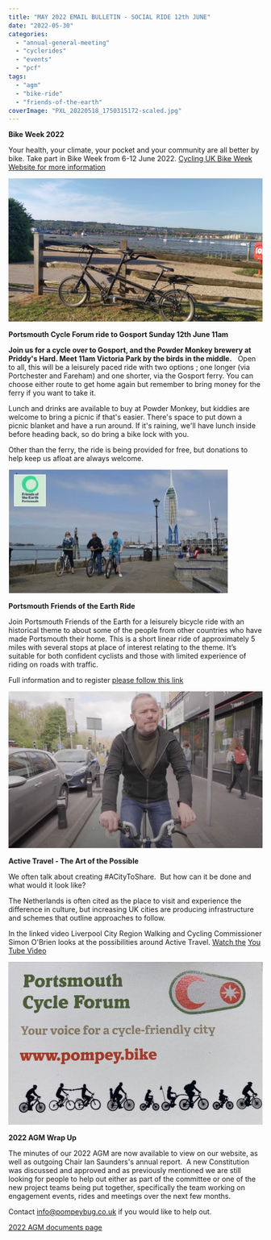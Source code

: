 ```yaml
---
title: "MAY 2022 EMAIL BULLETIN - SOCIAL RIDE 12th JUNE"
date: "2022-05-30"
categories: 
  - "annual-general-meeting"
  - "cyclerides"
  - "events"
  - "pcf"
tags: 
  - "agm"
  - "bike-ride"
  - "friends-of-the-earth"
coverImage: "PXL_20220518_1750315172-scaled.jpg"
---
```


**Bike Week 2022**

Your health, your climate, your pocket and your community are all better by bike. Take part in Bike Week from 6-12 June 2022. 
[Cycling UK Bike Week Website for more information](https://www.cyclinguk.org/bikeweek)

![](images/47dffa98-d28f-78b4-3ee2-3d3173571034.jpg)

**Portsmouth Cycle Forum ride to Gosport Sunday 12th June 11am** 

**Join us for a cycle over to Gosport, and the Powder Monkey brewery at Priddy's Hard. Meet 11am Victoria Park by the birds in the middle.**   Open to all, this will be a leisurely paced ride with two options ; one longer (via Portchester and Fareham) and one shorter, via the Gosport ferry. You can choose either route to get home again but remember to bring money for the ferry if you want to take it.

Lunch and drinks are available to buy at Powder Monkey, but kiddies are welcome to bring a picnic if that's easier. There's space to put down a picnic blanket and have a run around. If it's raining, we'll have lunch inside before heading back, so do bring a bike lock with you.

Other than the ferry, the ride is being provided for free, but donations to help keep us afloat are always welcome.

![](images/0c69f212-4b7c-6541-bcbb-a7f14b926ab0.jpg)

**Portsmouth Friends of the Earth Ride**  
  
Join Portsmouth Friends of the Earth for a leisurely bicycle ride with an historical theme to about some of the people from other countries who have made Portsmouth their home. This is a short linear ride of approximately 5 miles with several stops at place of interest relating to the theme. It’s suitable for both confident cyclists and those with limited experience of riding on roads with traffic.  
  
Full information and to register [please follow this link](https://portsmouthfoe.org/2022/05/13/bike-ride-youre-welcome-finding-refuge-making-a-home-in-portsmouth/)

![](images/e0957b61-be9d-fa9c-7aac-efff2b628e2b.png)

**Active Travel - The Art of the Possible**

We often talk about creating #ACityToShare.  But how can it be done and what would it look like?

The Netherlands is often cited as the place to visit and experience the difference in culture, but increasing UK cities are producing infrastructure and schemes that outline approaches to follow.

In the linked video Liverpool City Region Walking and Cycling Commissioner Simon O'Brien looks at the possibilities around Active Travel. [Watch the](https://pompeybug.us5.list-manage.com/track/click?u=2ed916007f1c294faa614a50f&id=dca0ac41bc&e=d6f4bfca9e) [You Tube Video](https://www.youtube.com/watch?v=5om1yL7Jxaw&ab_channel=LiverpoolCityRegionCombinedAuthority)

![](images/3d62509e-6c94-5f77-2d55-5df248a35529.jpeg)

**2022 AGM Wrap Up**

The minutes of our 2022 AGM are now available to view on our website, as well as outgoing Chair Ian Saunders's annual report.  A new Constitution was discussed and approved and as previously mentioned we are still looking for people to help out either as part of the committee or one of the new project teams being put together, specifically the team working on engagement events, rides and meetings over the next few months. 

Contact [info@pompeybug.co.uk](mailto:info@pompeybug.co.uk?subject=Helping%20Out%20with%20PCF) if you would like to help out.

[2022 AGM documents page](https://www.pompeybug.co.uk/2022-agm-documents/)

